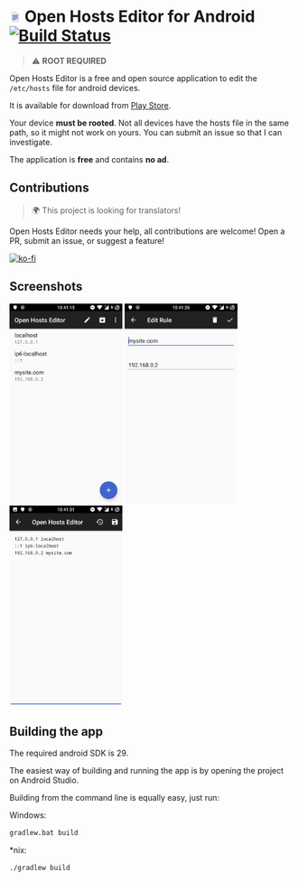 # <img src="app/src/main/play/listings/en-GB/graphics/icon/1.png" alt="icon" width="20"/> Open Hosts Editor for Android [![Build Status](https://travis-ci.com/SirPryderi/open-hosts-editor.svg?branch=master)](https://travis-ci.com/SirPryderi/open-hosts-editor)
> ⚠ **ROOT REQUIRED**

Open Hosts Editor is a free and open source application to edit the `/etc/hosts` file for android devices. 

It is available for download from [Play Store](https://play.google.com/store/apps/details?id=me.vittorio_io.openhostseditor).

Your device **must be rooted**. Not all devices have the hosts file in the same path, so it might not work on yours. 
You can submit an issue so that I can investigate.

The application is **free** and contains **no ad**.

## Contributions
> 🌍 This project is looking for translators!

Open Hosts Editor needs your help, all contributions are welcome! Open a PR, submit an issue, or suggest a feature!

[![ko-fi](https://www.ko-fi.com/img/githubbutton_sm.svg)](https://ko-fi.com/I2I42ROKG)

## Screenshots

<span>
  <img src="app/src/main/play/listings/en-GB/graphics/phone-screenshots/1.png" alt="screenshot" width="200"/>
  <img src="app/src/main/play/listings/en-GB/graphics/phone-screenshots/2.png" alt="screenshot" width="200"/>
  <img src="app/src/main/play/listings/en-GB/graphics/phone-screenshots/3.png" alt="screenshot" width="200"/>
</span>

## Building the app
The required android SDK is 29.

The easiest way of building and running the app is by opening the project on Android Studio.

Building from the command line is equally easy, just run:

Windows:
```cmd
gradlew.bat build
```

*nix:
```bash
./gradlew build
```
